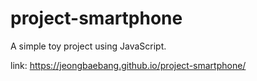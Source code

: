 # project-smartphone
A simple toy project using JavaScript.

link: https://jeongbaebang.github.io/project-smartphone/

